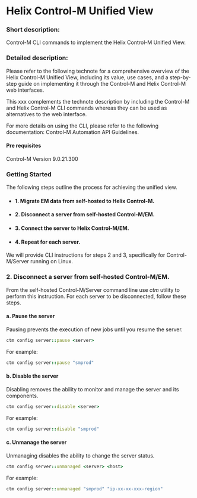 # Helix Control-M Unified View

### Short description:
Control-M CLI commands to implement the Helix Control-M Unified View.
 
### Detailed description:

Please refer to the following technote for a comprehensive overview of the Helix Control-M Unified View, 
including its value, use cases, and a step-by-step guide on implementing it through the Control-M and Helix Control-M web interfaces.

This xxx complements the technote description by including the Control-M and Helix Control-M CLI commands whereas 
they can be used as alternatives to the web interface. 

For more details on using the CLI, please refer to the following documentation: Control-M Automation API Guidelines.

#### Pre requisites

Control-M Version 9.0.21.300

### Getting Started

The following steps outline the process for achieving the unified view. 

* #### 1. Migrate EM data from self-hosted to Helix Control-M. 
* #### 2. Disconnect a server from self-hosted Control-M/EM.
* #### 3. Connect the server to Helix Control-M/EM.  
* #### 4. Repeat for each server.  

We will provide CLI instructions for steps 2 and 3, specifically for Control-M/Server running on Linux. 

### 2. Disconnect a server from self-hosted Control-M/EM.

From the self-hosted Control-M/Server command line use _ctm_ utility to perform this instruction. 
For each server to be disconnected, follow these steps.

#### a. Pause the server
Pausing prevents the execution of new jobs until you resume the server.

```ruby 
ctm config server::pause <server>
```

For example:

```ruby 
ctm config server::pause "smprod"
```

#### b. Disable the server
Disabling removes the ability to monitor and manage the server and its components.

```ruby 
ctm config server::disable <server>
```

For example:

```ruby 
ctm config server::disable "smprod"
```

#### c. Unmanage the server
Unmanaging disables the ability to change the server status.

```ruby 
ctm config server::unmanaged <server> <host>
```

For example:

```ruby 
ctm config server::unmanaged "smprod" "ip-xx-xx-xxx-region"
```




